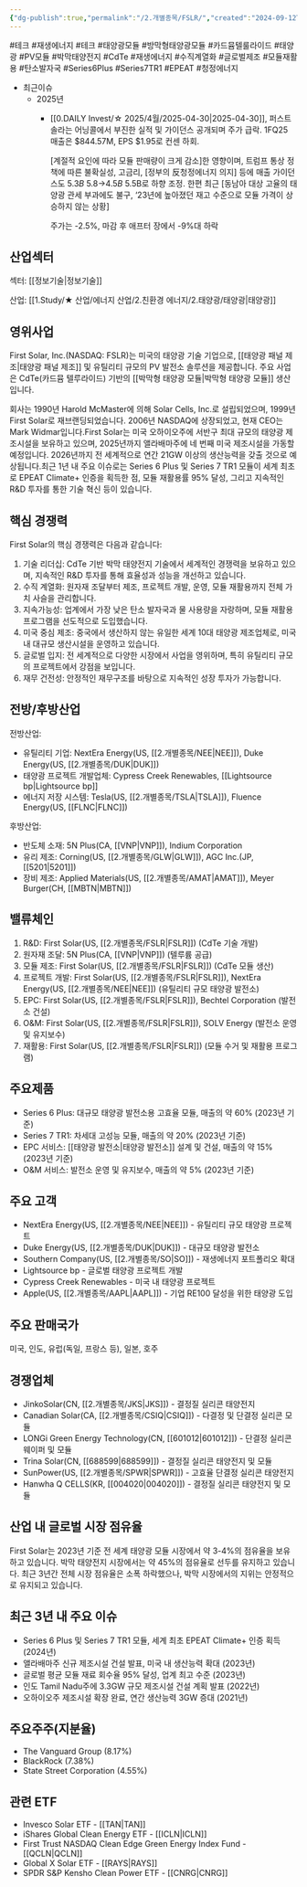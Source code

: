 ```yaml
---
{"dg-publish":true,"permalink":"/2.개별종목/FSLR/","created":"2024-09-12T09:19:15.436+09:00","updated":"2025-06-03T20:05:59.105+09:00"}
---
```


 #테크 #재생에너지 #테크 #태양광모듈 #방막형태양광모듈 #카드뮴텔룰라이드 #태양광 #PV모듈 #박막태양전지 #CdTe #재생에너지 #수직계열화 #글로벌제조 #모듈재활용 #탄소발자국 #Series6Plus #Series7TR1 #EPEAT  #청정에너지


- 최근이슈
	- 2025년
		- [[0.DAILY Invest/☆ 2025/4월/2025-04-30\|2025-04-30]], 퍼스트솔라는 어닝콜에서 부진한 실적 및 가이던스 공개되며 주가 급락. 1FQ25 매출은 $844.57M, EPS $1.95로 컨센 하회. 
		  
		  [계절적 요인에 따라 모듈 판매량이 크게 감소]한 영향이며, 트럼프 통상 정책에 따른 불확실성, 고금리, [정부의 反청정에너지 의지] 등에 매출 가이던스도 $5.3B~$5.8→$4.5B~$5.5B로 하향 조정. 한편 최근 [동남아 대상 고율의 태양광 관세 부과에도 불구, ‘23년에 높아졌던 재고 수준으로 모듈 가격이 상승하지 않는 상황]
		  
		  주가는 -2.5%, 마감 후 애프터 장에서 -9%대 하락


## 산업섹터

섹터: [[정보기술\|정보기술]]

산업: [[1.Study/★ 산업/에너지 산업/2.친환경 에너지/2.태양광/태양광\|태양광]]

## 영위사업

First Solar, Inc.(NASDAQ: FSLR)는 미국의 태양광 기술 기업으로, [[태양광 패널 제조\|태양광 패널 제조]] 및 유틸리티 규모의 PV 발전소 솔루션을 제공합니다. 주요 사업은 CdTe(카드뮴 텔루라이드) 기반의 [[박막형 태양광 모듈\|박막형 태양광 모듈]] 생산입니다.

회사는 1990년 Harold McMaster에 의해 Solar Cells, Inc.로 설립되었으며, 1999년 First Solar로 재브랜딩되었습니다. 2006년 NASDAQ에 상장되었고, 현재 CEO는 Mark Widmar입니다.First Solar는 미국 오하이오주에 서반구 최대 규모의 태양광 제조시설을 보유하고 있으며, 2025년까지 앨라배마주에 네 번째 미국 제조시설을 가동할 예정입니다. 2026년까지 전 세계적으로 연간 21GW 이상의 생산능력을 갖출 것으로 예상됩니다.최근 1년 내 주요 이슈로는 Series 6 Plus 및 Series 7 TR1 모듈이 세계 최초로 EPEAT Climate+ 인증을 획득한 점, 모듈 재활용률 95% 달성, 그리고 지속적인 R&D 투자를 통한 기술 혁신 등이 있습니다.

## 핵심 경쟁력

First Solar의 핵심 경쟁력은 다음과 같습니다:

1. 기술 리더십: CdTe 기반 박막 태양전지 기술에서 세계적인 경쟁력을 보유하고 있으며, 지속적인 R&D 투자를 통해 효율성과 성능을 개선하고 있습니다.
2. 수직 계열화: 원자재 조달부터 제조, 프로젝트 개발, 운영, 모듈 재활용까지 전체 가치 사슬을 관리합니다.
3. 지속가능성: 업계에서 가장 낮은 탄소 발자국과 물 사용량을 자랑하며, 모듈 재활용 프로그램을 선도적으로 도입했습니다.
4. 미국 중심 제조: 중국에서 생산하지 않는 유일한 세계 10대 태양광 제조업체로, 미국 내 대규모 생산시설을 운영하고 있습니다.
5. 글로벌 입지: 전 세계적으로 다양한 시장에서 사업을 영위하며, 특히 유틸리티 규모의 프로젝트에서 강점을 보입니다.
6. 재무 건전성: 안정적인 재무구조를 바탕으로 지속적인 성장 투자가 가능합니다.

## 전방/후방산업

전방산업:

- 유틸리티 기업: NextEra Energy(US, [[2.개별종목/NEE\|NEE]]), Duke Energy(US, [[2.개별종목/DUK\|DUK]])
- 태양광 프로젝트 개발업체: Cypress Creek Renewables, [[Lightsource bp\|Lightsource bp]]
- 에너지 저장 시스템: Tesla(US, [[2.개별종목/TSLA\|TSLA]]), Fluence Energy(US, [[FLNC\|FLNC]])

후방산업:

- 반도체 소재: 5N Plus(CA, [[VNP\|VNP]]), Indium Corporation
- 유리 제조: Corning(US, [[2.개별종목/GLW\|GLW]]), AGC Inc.(JP, [[5201\|5201]])
- 장비 제조: Applied Materials(US, [[2.개별종목/AMAT\|AMAT]]), Meyer Burger(CH, [[MBTN\|MBTN]])

## 밸류체인

1. R&D: First Solar(US, [[2.개별종목/FSLR\|FSLR]]) (CdTe 기술 개발)
2. 원자재 조달: 5N Plus(CA, [[VNP\|VNP]]) (텔루륨 공급)
3. 모듈 제조: First Solar(US, [[2.개별종목/FSLR\|FSLR]]) (CdTe 모듈 생산)
4. 프로젝트 개발: First Solar(US, [[2.개별종목/FSLR\|FSLR]]), NextEra Energy(US, [[2.개별종목/NEE\|NEE]]) (유틸리티 규모 태양광 발전소)
5. EPC: First Solar(US, [[2.개별종목/FSLR\|FSLR]]), Bechtel Corporation (발전소 건설)
6. O&M: First Solar(US, [[2.개별종목/FSLR\|FSLR]]), SOLV Energy (발전소 운영 및 유지보수)
7. 재활용: First Solar(US, [[2.개별종목/FSLR\|FSLR]]) (모듈 수거 및 재활용 프로그램)

## 주요제품

- Series 6 Plus: 대규모 태양광 발전소용 고효율 모듈, 매출의 약 60% (2023년 기준)
- Series 7 TR1: 차세대 고성능 모듈, 매출의 약 20% (2023년 기준)
- EPC 서비스: [[태양광 발전소\|태양광 발전소]] 설계 및 건설, 매출의 약 15% (2023년 기준)
- O&M 서비스: 발전소 운영 및 유지보수, 매출의 약 5% (2023년 기준)

## 주요 고객

- NextEra Energy(US, [[2.개별종목/NEE\|NEE]]) - 유틸리티 규모 태양광 프로젝트
- Duke Energy(US, [[2.개별종목/DUK\|DUK]]) - 대규모 태양광 발전소
- Southern Company(US, [[2.개별종목/SO\|SO]]) - 재생에너지 포트폴리오 확대
- Lightsource bp - 글로벌 태양광 프로젝트 개발
- Cypress Creek Renewables - 미국 내 태양광 프로젝트
- Apple(US, [[2.개별종목/AAPL\|AAPL]]) - 기업 RE100 달성을 위한 태양광 도입

## 주요 판매국가

미국, 인도, 유럽(독일, 프랑스 등), 일본, 호주

## 경쟁업체

- JinkoSolar(CN, [[2.개별종목/JKS\|JKS]]) - 결정질 실리콘 태양전지
- Canadian Solar(CA, [[2.개별종목/CSIQ\|CSIQ]]) - 다결정 및 단결정 실리콘 모듈
- LONGi Green Energy Technology(CN, [[601012\|601012]]) - 단결정 실리콘 웨이퍼 및 모듈
- Trina Solar(CN, [[688599\|688599]]) - 결정질 실리콘 태양전지 및 모듈
- SunPower(US, [[2.개별종목/SPWR\|SPWR]]) - 고효율 단결정 실리콘 태양전지
- Hanwha Q CELLS(KR, [[004020\|004020]]) - 결정질 실리콘 태양전지 및 모듈

## 산업 내 글로벌 시장 점유율

First Solar는 2023년 기준 전 세계 태양광 모듈 시장에서 약 3-4%의 점유율을 보유하고 있습니다. 박막 태양전지 시장에서는 약 45%의 점유율로 선두를 유지하고 있습니다. 최근 3년간 전체 시장 점유율은 소폭 하락했으나, 박막 시장에서의 지위는 안정적으로 유지되고 있습니다.

## 최근 3년 내 주요 이슈

- Series 6 Plus 및 Series 7 TR1 모듈, 세계 최초 EPEAT Climate+ 인증 획득 (2024년)
- 앨라배마주 신규 제조시설 건설 발표, 미국 내 생산능력 확대 (2023년)
- 글로벌 평균 모듈 재료 회수율 95% 달성, 업계 최고 수준 (2023년)
- 인도 Tamil Nadu주에 3.3GW 규모 제조시설 건설 계획 발표 (2022년)
- 오하이오주 제조시설 확장 완료, 연간 생산능력 3GW 증대 (2021년)

## 주요주주(지분율)

- The Vanguard Group (8.17%)
- BlackRock (7.38%)
- State Street Corporation (4.55%)

## 관련 ETF

- Invesco Solar ETF - [[TAN\|TAN]]
- iShares Global Clean Energy ETF - [[ICLN\|ICLN]]
- First Trust NASDAQ Clean Edge Green Energy Index Fund - [[QCLN\|QCLN]]
- Global X Solar ETF - [[RAYS\|RAYS]]
- SPDR S&P Kensho Clean Power ETF - [[CNRG\|CNRG]]